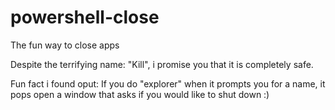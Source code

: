 # powershell-close
The fun way to close apps

Despite the terrifying name: "Kill", i promise you that it is completely safe.

Fun fact i found oput: If you do "explorer" when it prompts you for a name, it pops open a window that asks if you would like to shut down :)
